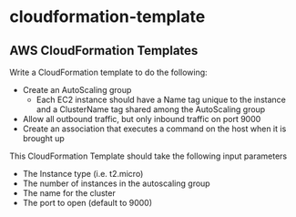 # cloudformation-template
## AWS CloudFormation Templates

Write a CloudFormation template to do the following:

- Create an AutoScaling group
  - Each EC2 instance should have a Name tag unique to the instance and a ClusterName tag shared among the AutoScaling group
- Allow all outbound traffic, but only inbound traffic on port 9000
- Create an association that executes a command on the host when it is brought up

This CloudFormation Template should take the following input parameters

- The Instance type (i.e. t2.micro)
- The number of instances in the autoscaling group
- The name for the cluster
- The port to open (default to 9000)
